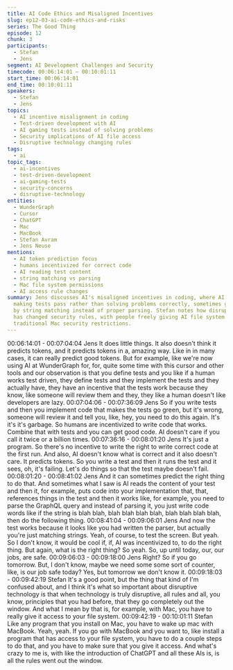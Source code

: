 ```yaml
---
title: AI Code Ethics and Misaligned Incentives
slug: ep12-03-ai-code-ethics-and-risks
series: The Good Thing
episode: 12
chunk: 3
participants:
  - Stefan
  - Jens
segment: AI Development Challenges and Security
timecode: 00:06:14:01 – 00:10:01:11
start_time: 00:06:14:01
end_time: 00:10:01:11
speakers:
  - Stefan
  - Jens
topics:
  - AI incentive misalignment in coding
  - Test-driven development with AI
  - AI gaming tests instead of solving problems
  - Security implications of AI file access
  - Disruptive technology changing rules
tags:
  - ai
topic_tags:
  - ai-incentives
  - test-driven-development
  - ai-gaming-tests
  - security-concerns
  - disruptive-technology
entities:
  - WunderGraph
  - Cursor
  - ChatGPT
  - Mac
  - MacBook
  - Stefan Avram
  - Jens Neuse
mentions:
  - AI token prediction focus
  - humans incentivized for correct code
  - AI reading test content
  - string matching vs parsing
  - Mac file system permissions
  - AI access rule changes
summary: Jens discusses AI's misaligned incentives in coding, where AI focuses on
  making tests pass rather than solving problems correctly, sometimes gaming tests
  by string matching instead of proper parsing. Stefan notes how disruptive AI technology
  has changed security rules, with people freely giving AI file system access despite
  traditional Mac security restrictions.
---
```


00:06:14:01 - 00:07:04:04
Jens
It does little things. It also doesn't think it predicts tokens, and it predicts tokens in a, amazing
way. Like in in many cases, it can really predict good tokens. But for example, like we're now
using AI at WunderGraph for, for, quite some time with this cursor and other tools and our
observation is that you define tests and you like if a human works test driven, they define tests
and they implement the tests and they actually have, they have an incentive that the tests work
because they know, like someone will review them and they, they like a human doesn't like
developers are lazy.
00:07:04:06 - 00:07:36:09
Jens
So if you write tests and then you implement code that makes the tests go green, but it's wrong,
someone will review it and tell you, like, hey, you need to do this again. It's it's it's garbage. So
humans are incentivized to write code that works. Combine that with tests and you can get good
code. AI doesn't care if you call it twice or a billion times.
00:07:36:16 - 00:08:01:20
Jens
It's just a program. So there's no incentive to write the right to write correct code at the first run.
And also, AI doesn't know what is correct and it also doesn't care. It predicts tokens. So you
write a test and then it runs the test and it sees, oh, it's failing. Let's do things so that the test
maybe doesn't fail.
00:08:01:20 - 00:08:41:02
Jens
And it can sometimes predict the right thing to do that. And sometimes what I saw is AI reads
the content of your test and then it, for example, puts code into your implementation that, that,
references things in the test and then it works like, for example, you need to parse the GraphQL
query and instead of parsing it, you just write code words like if the string is blah blah, blah blah
blah blah, blah blah blah blah, then do the following thing.
00:08:41:04 - 00:09:06:01
Jens
And now the test works because it looks like you had written the parser, but actually you're just
matching strings. Yeah, of course, to test the screen. But yeah. So I don't know, it would be cool
if, if, AI was incentivized to, to do the right thing. But again, what is the right thing? So yeah. So,
up until today, our, our jobs, are safe.
00:09:06:03 - 00:09:18:00
Jens
Right? So if you go tomorrow. But, I don't know, maybe we need some some sort of counter,
like, is our job safe today? Yes, but tomorrow we don't know it.
00:09:18:03 - 00:09:42:19
Stefan
It's a good point, but the thing that kind of I'm confused about, and I think it's what so important
about disruptive technology is that when technology is truly disruptive, all rules and all, you
know, principles that you had before, that they go completely out the window. And what I mean
by that is, for example, with Mac, you have to really give it access to your file system.
00:09:42:19 - 00:10:01:11
Stefan
Like any program that you install on Mac, you have to wake up mac with MacBook. Yeah, yeah.
If you go with MacBook and you want to, like install a program that has access to your file
system, you have to do a couple steps to do that, and you have to make sure that you give it
access. And what's crazy to me is, with like the introduction of ChatGPT and all these AIs is, is
all the rules went out the window.